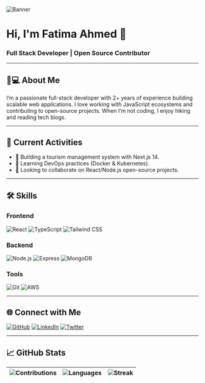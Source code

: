 <!-- Banner Image (Upload your banner to the repo and link it) -->
![Banner](https://raw.githubusercontent.com/yourusername/yourusername/main/banner.png)

# Hi, I'm Fatima Ahmed 👋 
### Full Stack Developer | Open Source Contributor

---

## 👩💻 About Me
I’m a passionate full-stack developer with 2+ years of experience building scalable web applications. I love working with JavaScript ecosystems and contributing to open-source projects. When I’m not coding, I enjoy hiking and reading tech blogs.

---

## 🚀 Current Activities
- 🔭 Building a tourism management system with Next.js 14.
- 🌱 Learning DevOps practices (Docker & Kubernetes).
- 👯 Looking to collaborate on React/Node.js open-source projects.

---

## 🛠️ Skills

### Frontend
![React](https://img.shields.io/badge/React-61DAFB?logo=react&logoColor=black)
![TypeScript](https://img.shields.io/badge/TypeScript-3178C6?logo=typescript&logoColor=white)
![Tailwind CSS](https://img.shields.io/badge/Tailwind_CSS-06B6D4?logo=tailwindcss)

### Backend
![Node.js](https://img.shields.io/badge/Node.js-339933?logo=nodedotjs)
![Express](https://img.shields.io/badge/Express-000000?logo=express)
![MongoDB](https://img.shields.io/badge/MongoDB-47A248?logo=mongodb)

### Tools
![Git](https://img.shields.io/badge/Git-F05032?logo=git)
![AWS](https://img.shields.io/badge/AWS-232F3E?logo=amazonaws)

---

## 🌐 Connect with Me
[![GitHub](https://img.shields.io/badge/GitHub-181717?logo=github)](https://github.com/yourusername)
[![LinkedIn](https://img.shields.io/badge/LinkedIn-0A66C2?logo=linkedin)](https://linkedin.com/in/yourprofile)
[![Twitter](https://img.shields.io/badge/Twitter-1DA1F2?logo=twitter)](https://twitter.com/yourhandle)

---

## 📈 GitHub Stats

| ![Contributions](https://github-readme-stats.vercel.app/api?username=yourusername&show_icons=true&theme=radical) | ![Languages](https://github-readme-stats.vercel.app/api/top-langs/?username=yourusername&layout=compact&theme=radical) | ![Streak](https://streak-stats.demolab.com?user=yourusername&theme=radical) |
|------------------------------------------------------------------------------------------------------------------|------------------------------------------------------------------------------------------------------------------------|-----------------------------------------------------------------------------|
